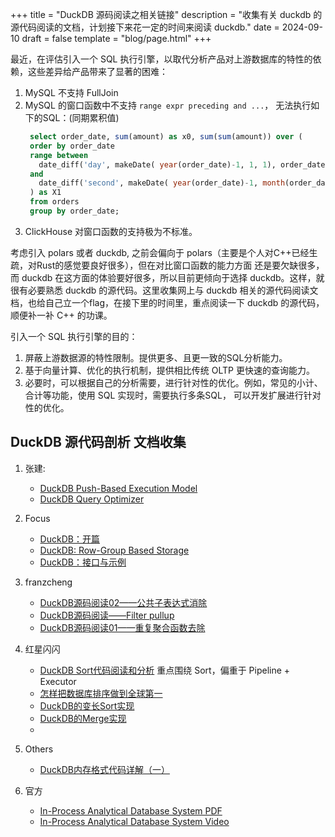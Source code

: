 +++
title = "DuckDB 源码阅读之相关链接"
description = "收集有关 duckdb 的源代码阅读的文档，计划接下来花一定的时间来阅读 duckdb."
date = 2024-09-10
draft = false
template = "blog/page.html"
+++

最近，在评估引入一个 SQL 执行引擎，以取代分析产品对上游数据库的特性的依赖，这些差异给产品带来了显著的困难：
1. MySQL 不支持 FullJoin
2. MySQL 的窗口函数中不支持 `range expr preceding and ...`， 无法执行如下的SQL：(同期累积值)
   ```sql
    select order_date, sum(amount) as x0, sum(sum(amount)) over (
    order by order_date 
    range between 
      date_diff('day', makeDate( year(order_date)-1, 1, 1), order_date) preceding 
    and 
      date_diff('second', makeDate( year(order_date)-1, month(order_date), day(order_date) ), order_date) preceding
    ) as X1
    from orders
    group by order_date;
   ```
3. ClickHouse 对窗口函数的支持极为不标准。

考虑引入 polars 或者 duckdb, 之前会偏向于 polars（主要是个人对C++已经生疏，对Rust的感觉要良好很多），但在对比窗口函数的能力方面
还是要欠缺很多，而 duckdb 在这方面的体验要好很多，所以目前更倾向于选择 duckdb。这样，就很有必要熟悉 duckdb 的源代码。这里收集网上与
duckdb 相关的源代码阅读文档，也给自己立一个flag，在接下里的时间里，重点阅读一下 duckdb 的源代码，顺便补一补 C++ 的功课。

引入一个 SQL 执行引擎的目的：
1. 屏蔽上游数据源的特性限制。提供更多、且更一致的SQL分析能力。
2. 基于向量计算、优化的执行机制，提供相比传统 OLTP 更快速的查询能力。
3. 必要时，可以根据自己的分析需要，进行针对性的优化。例如，常见的小计、合计等功能，使用 SQL 实现时，需要执行多条SQL，
   可以开发扩展进行针对性的优化。

## DuckDB 源代码剖析 文档收集

1. 张建:
   - [DuckDB Push-Based Execution Model](https://zhuanlan.zhihu.com/p/402355976)
   - [DuckDB Query Optimizer](https://zhuanlan.zhihu.com/p/696147374)
2. Focus
    - [DuckDB：开篇](https://zhuanlan.zhihu.com/p/374627729)
    - [DuckDB: Row-Group Based Storage](https://zhuanlan.zhihu.com/p/382131436)
    - [DuckDB：接口与示例](https://zhuanlan.zhihu.com/p/376178277)
3. franzcheng
    - [DuckDB源码阅读02——公共子表达式消除](https://zhuanlan.zhihu.com/p/644095258)
    - [DuckDB源码阅读——Filter pullup](https://zhuanlan.zhihu.com/p/652394118)
    - [DuckDB源码阅读01——重复聚合函数去除](https://zhuanlan.zhihu.com/p/644039061)
4. 红星闪闪
    - [DuckDB Sort代码阅读和分析](https://zhuanlan.zhihu.com/p/628391818) 重点围绕 Sort，偏重于 Pipeline + Executor
    - [怎样把数据库排序做到全球第一](https://zhuanlan.zhihu.com/p/664312966)
    - [DuckDB的变长Sort实现](https://zhuanlan.zhihu.com/p/628507841)
    - [DuckDB的Merge实现](https://zhuanlan.zhihu.com/p/628393152)
    - 
5. Others
   - [DuckDB内存格式代码详解（一）](https://zhuanlan.zhihu.com/p/679569277)

6. 官方 
   - [In-Process Analytical Database System PDF](https://15721.courses.cs.cmu.edu/spring2023/slides/22-duckdb.pdf)
   - [In-Process Analytical Database System Video](https://www.youtube.com/watch?v=bZOvAKGkzpQ)
   